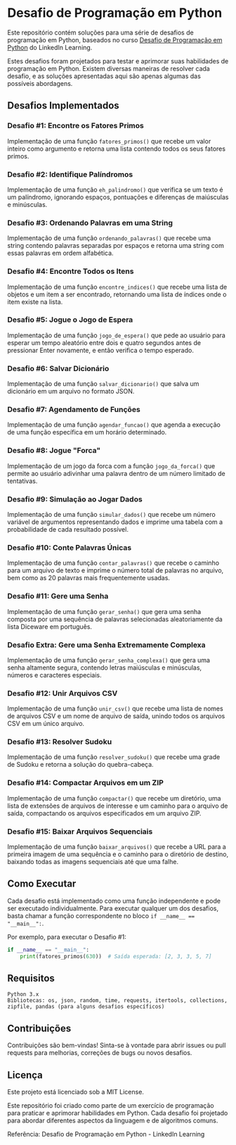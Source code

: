 # Desafio de Programação em Python

Este repositório contém soluções para uma série de desafios de programação em Python, baseados no curso [Desafio de Programação em Python](https://github.com/LinkedInLearning/desafio-programacao-python-3802001) do LinkedIn Learning.

Estes desafios foram projetados para testar e aprimorar suas habilidades de programação em Python. Existem diversas maneiras de resolver cada desafio, e as soluções apresentadas aqui são apenas algumas das possíveis abordagens.

## Desafios Implementados

### Desafio #1: Encontre os Fatores Primos

Implementação de uma função `fatores_primos()` que recebe um valor inteiro como argumento e retorna uma lista contendo todos os seus fatores primos.

### Desafio #2: Identifique Palíndromos

Implementação de uma função `eh_palindromo()` que verifica se um texto é um palíndromo, ignorando espaços, pontuações e diferenças de maiúsculas e minúsculas.

### Desafio #3: Ordenando Palavras em uma String

Implementação de uma função `ordenando_palavras()` que recebe uma string contendo palavras separadas por espaços e retorna uma string com essas palavras em ordem alfabética.

### Desafio #4: Encontre Todos os Itens

Implementação de uma função `encontre_indices()` que recebe uma lista de objetos e um item a ser encontrado, retornando uma lista de índices onde o item existe na lista.

### Desafio #5: Jogue o Jogo de Espera

Implementação de uma função `jogo_de_espera()` que pede ao usuário para esperar um tempo aleatório entre dois e quatro segundos antes de pressionar Enter novamente, e então verifica o tempo esperado.

### Desafio #6: Salvar Dicionário

Implementação de uma função `salvar_dicionario()` que salva um dicionário em um arquivo no formato JSON.

### Desafio #7: Agendamento de Funções

Implementação de uma função `agendar_funcao()` que agenda a execução de uma função específica em um horário determinado.

### Desafio #8: Jogue "Forca"

Implementação de um jogo da forca com a função `jogo_da_forca()` que permite ao usuário adivinhar uma palavra dentro de um número limitado de tentativas.

### Desafio #9: Simulação ao Jogar Dados

Implementação de uma função `simular_dados()` que recebe um número variável de argumentos representando dados e imprime uma tabela com a probabilidade de cada resultado possível.

### Desafio #10: Conte Palavras Únicas

Implementação de uma função `contar_palavras()` que recebe o caminho para um arquivo de texto e imprime o número total de palavras no arquivo, bem como as 20 palavras mais frequentemente usadas.

### Desafio #11: Gere uma Senha

Implementação de uma função `gerar_senha()` que gera uma senha composta por uma sequência de palavras selecionadas aleatoriamente da lista Diceware em português.

### Desafio Extra: Gere uma Senha Extremamente Complexa

Implementação de uma função `gerar_senha_complexa()` que gera uma senha altamente segura, contendo letras maiúsculas e minúsculas, números e caracteres especiais.

### Desafio #12: Unir Arquivos CSV

Implementação de uma função `unir_csv()` que recebe uma lista de nomes de arquivos CSV e um nome de arquivo de saída, unindo todos os arquivos CSV em um único arquivo.

### Desafio #13: Resolver Sudoku

Implementação de uma função `resolver_sudoku()` que recebe uma grade de Sudoku e retorna a solução do quebra-cabeça.

### Desafio #14: Compactar Arquivos em um ZIP

Implementação de uma função `compactar()` que recebe um diretório, uma lista de extensões de arquivos de interesse e um caminho para o arquivo de saída, compactando os arquivos especificados em um arquivo ZIP.

### Desafio #15: Baixar Arquivos Sequenciais

Implementação de uma função `baixar_arquivos()` que recebe a URL para a primeira imagem de uma sequência e o caminho para o diretório de destino, baixando todas as imagens sequenciais até que uma falhe.

## Como Executar

Cada desafio está implementado como uma função independente e pode ser executado individualmente. Para executar qualquer um dos desafios, basta chamar a função correspondente no bloco `if __name__ == "__main__":`.

Por exemplo, para executar o Desafio #1:

```python
if __name__ == "__main__":
    print(fatores_primos(630))  # Saída esperada: [2, 3, 3, 5, 7]
```
## Requisitos
    Python 3.x
    Bibliotecas: os, json, random, time, requests, itertools, collections, zipfile, pandas (para alguns desafios específicos)
## Contribuições
Contribuições são bem-vindas! Sinta-se à vontade para abrir issues ou pull requests para melhorias, correções de bugs ou novos desafios.

## Licença
Este projeto está licenciado sob a MIT License.

Este repositório foi criado como parte de um exercício de programação para praticar e aprimorar habilidades em Python. Cada desafio foi projetado para abordar diferentes aspectos da linguagem e de algoritmos comuns.

Referência: Desafio de Programação em Python - LinkedIn Learning